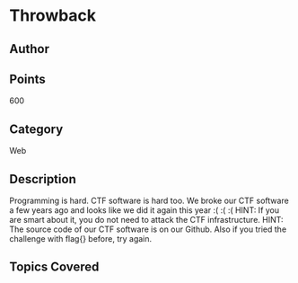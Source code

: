 # Throwback

## Author

## Points
600
## Category
Web
## Description
Programming is hard. CTF software is hard too. We broke our CTF software a few years ago and looks like we did it again this year
:( :( :(
HINT: If you are smart about it, you do not need to attack the CTF infrastructure.
HINT: The source code of our CTF software is on our Github. Also if you tried the challenge with flag{} before, try again.
## Topics Covered

